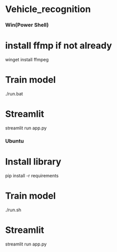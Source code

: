 # Vehicle_recognition
### Win(Power Shell)
# install ffmp if not already
  winget install ffmpeg
# Train model
  ./run.bat
# Streamlit
streamlit run app.py

### Ubuntu
# Install library
  pip install -r requirements
# Train model
  ./run.sh
# Streamlit
  streamlit run app.py
